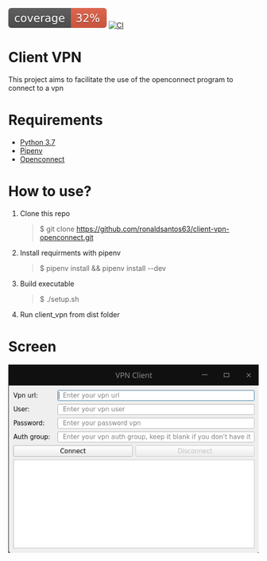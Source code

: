 ![coverage badge](./coverage.svg)
[![CI](https://github.com/ronaldsantos63/client-vpn-openconnect/actions/workflows/python-app.yml/badge.svg?event=status)](https://github.com/ronaldsantos63/client-vpn-openconnect/actions/workflows/python-app.yml)

# Client VPN

This project aims to facilitate the use of the openconnect program to connect to a vpn

# Requirements

- [Python 3.7](https://www.python.org/downloads/release/python-370/)
- [Pipenv](https://pipenv.pypa.io/en/latest/)
- [Openconnect](https://pkgs.org/download/openconnect)

# How to use?

1. Clone this repo
    > $ git clone https://github.com/ronaldsantos63/client-vpn-openconnect.git
1. Install requirments with pipenv
    > $ pipenv install && pipenv install --dev
1. Build executable
    > $ ./setup.sh
1. Run client_vpn from dist folder

# Screen
![client_vpn](https://raw.githubusercontent.com/ronaldsantos63/client-vpn-openconnect/master/client_vpn.png)

